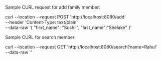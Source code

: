Sample CURL request for add family member:

curl --location --request POST 'http://localhost:8080/add' \
--header 'Content-Type: text/plain' \
--data-raw '{
    "first_name": "Sushil",
    "last_name":"Shelake"
}'


Sample CURL for search member:

curl --location --request GET 'http://localhost:8080/search?name=Rahul' \
--data-raw ''